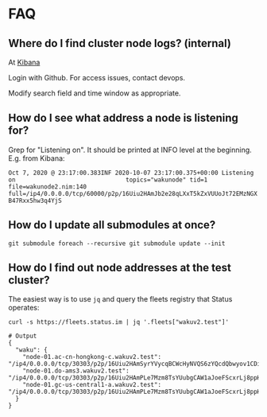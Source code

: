 # FAQ

## Where do I find cluster node logs? (internal)

At [Kibana](https://kibana.status.im/app/kibana#/discover?_g=(filters:!(),refreshInterval:(pause:!t,value:0),time:(from:'2020-09-09T20:21:49.910Z',to:now))&_a=(columns:!(message,severity_name),filters:!(('$state':(store:appState),meta:(alias:!n,disabled:!f,index:d6db7610-60fd-11e9-98fa-2f101d13f938,key:program.keyword,negate:!f,params:(query:docker%2Fnim-waku-node),type:phrase),query:(match_phrase:(program.keyword:docker%2Fnim-waku-node))),('$state':(store:appState),meta:(alias:!n,disabled:!f,index:d6db7610-60fd-11e9-98fa-2f101d13f938,key:fleet.keyword,negate:!f,params:(query:wakuv2.test),type:phrase),query:(match_phrase:(fleet.keyword:wakuv2.test)))),index:d6db7610-60fd-11e9-98fa-2f101d13f938,interval:auto,query:(language:kuery,query:Listening),sort:!()))

Login with Github. For access issues, contact devops.

Modify search field and time window as appropriate.

## How do I see what address a node is listening for?

Grep for "Listening on". It should be printed at INFO level at the beginning. E.g. from Kibana:

`Oct 7, 2020 @ 23:17:00.383INF 2020-10-07 23:17:00.375+00:00 Listening on                               topics="wakunode" tid=1 file=wakunode2.nim:140 full=/ip4/0.0.0.0/tcp/60000/p2p/16Uiu2HAmJb2e28qLXxT5kZxVUUoJt72EMzNGXB47Rxx5hw3q4YjS`

## How do I update all submodules at once?

`git submodule foreach --recursive git submodule update --init`

## How do I find out node addresses at the test cluster?

The easiest way is to use `jq` and query the fleets registry that Status operates:

```
curl -s https://fleets.status.im | jq '.fleets["wakuv2.test"]'

# Output
{
  "waku": {
    "node-01.ac-cn-hongkong-c.wakuv2.test": "/ip4/0.0.0.0/tcp/30303/p2p/16Uiu2HAmSyrYVycqBCWcHyNVQS6zYQcdQbwyov1CDijboVRsQS37",
    "node-01.do-ams3.wakuv2.test": "/ip4/0.0.0.0/tcp/30303/p2p/16Uiu2HAmPLe7Mzm8TsYUubgCAW1aJoeFScxrLj8ppHFivPo97bUZ",
    "node-01.gc-us-central1-a.wakuv2.test": "/ip4/0.0.0.0/tcp/30303/p2p/16Uiu2HAmPLe7Mzm8TsYUubgCAW1aJoeFScxrLj8ppHFivPo97bUZ"
  }
}
```
